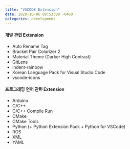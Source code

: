 ```yaml
---
title: "VSCODE Extension"
date: 2020-10-06 09:53:00 -0400
categories: development
---
```


#### 개발 관련 Extension
- Auto Rename Tag
- Bracket Pair Colorizer 2
- Material Theme (Darker High Contrast)
- GitLens
- indent-rainbow
- Korean Language Pack for Visual Studio Code
- vscode-icons


#### 프로그래밍 언어 관련 Extension
- Arduino
- C/C++
- C/C++ Compile Run
- CMake
- CMake Tools
- Python (+ Python Extension Pack + Python for VSCode)
- ROS
- XML
- YAML
